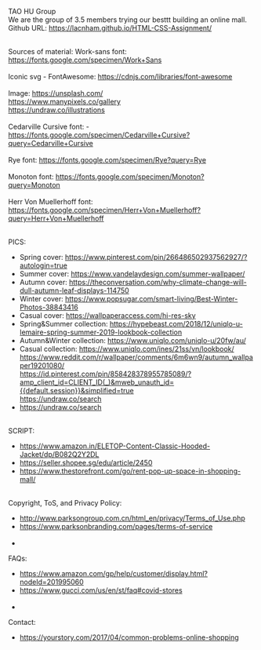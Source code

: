 TAO HU Group<br>
We are the group of 3.5 members trying our besttt building an online mall. <br>
Github URL: https://lacnham.github.io/HTML-CSS-Assignment/<br><br>

Sources of material:
Work-sans font: https://fonts.google.com/specimen/Work+Sans <br><br>
Iconic svg - FontAwesome: https://cdnjs.com/libraries/font-awesome<br><br>
Image: https://unsplash.com/<br>
       https://www.manypixels.co/gallery<br>
       https://undraw.co/illustrations<br><br>
Cedarville Cursive font: - https://fonts.google.com/specimen/Cedarville+Cursive?query=Cedarville+Cursive<br><br>
Rye font: https://fonts.google.com/specimen/Rye?query=Rye<br><br>
Monoton font: https://fonts.google.com/specimen/Monoton?query=Monoton<br><br>
Herr Von Muellerhoff font: https://fonts.google.com/specimen/Herr+Von+Muellerhoff?query=Herr+Von+Muellerhoff<br><br>

PICS:<br>
-   Spring cover: https://www.pinterest.com/pin/266486502937562927/?autologin=true <br>
-   Summer cover: https://www.vandelaydesign.com/summer-wallpaper/ <br>
-   Autumn cover: https://theconversation.com/why-climate-change-will-dull-autumn-leaf-displays-114750 <br>
-   Winter cover: https://www.popsugar.com/smart-living/Best-Winter-Photos-38843416 <br>
-   Casual cover: https://wallpaperaccess.com/hi-res-sky <br>
-   Spring&Summer collection: https://hypebeast.com/2018/12/uniqlo-u-lemaire-spring-summer-2019-lookbook-collection <br>
-   Autumn&Winter collection: https://www.uniqlo.com/uniqlo-u/20fw/au/ <br>
-   Casual collection: https://www.uniqlo.com/ines/21ss/vn/lookbook/ <br>
https://www.reddit.com/r/wallpaper/comments/6m6wn9/autumn_wallpaper19201080/ <br>
https://id.pinterest.com/pin/858428378955785089/?amp_client_id=CLIENT_ID(_)&mweb_unauth_id={{default.session}}&simplified=true <br>
https://undraw.co/search <br>
-   https://undraw.co/search <br><br>

SCRIPT: <br>
- https://www.amazon.in/ELETOP-Content-Classic-Hooded-Jacket/dp/B082Q2Y2DL <br>
- https://seller.shopee.sg/edu/article/2450 <br>
- https://www.thestorefront.com/go/rent-pop-up-space-in-shopping-mall/ <br><br>

Copyright, ToS, and Privacy Policy: <br>
-   http://www.parksongroup.com.cn/html_en/privacy/Terms_of_Use.php <br>
-   https://www.parksonbranding.com/pages/terms-of-service <br><br>
-   
FAQs: <br>
-   https://www.amazon.com/gp/help/customer/display.html?nodeId=201995060 <br>
-   https://www.gucci.com/us/en/st/faq#covid-stores <br><br>
-   
Contact: <br>
-   https://yourstory.com/2017/04/common-problems-online-shopping
